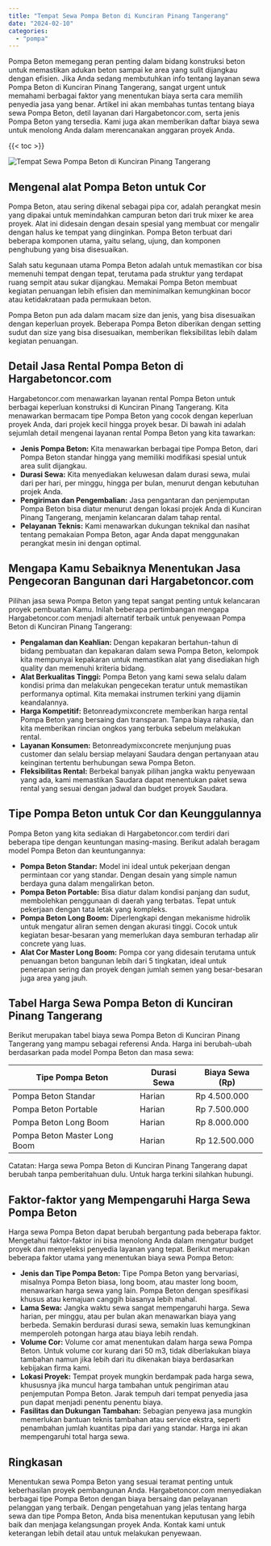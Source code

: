 ```yaml
---
title: "Tempat Sewa Pompa Beton di Kunciran Pinang Tangerang"
date: "2024-02-10"
categories: 
  - "pompa"
---
```




Pompa Beton memegang peran penting dalam bidang konstruksi beton untuk memastikan adukan beton sampai ke area yang sulit dijangkau dengan efisien. Jika Anda sedang membutuhkan info tentang layanan sewa Pompa Beton di Kunciran Pinang Tangerang, sangat urgent untuk memahami berbagai faktor yang menentukan biaya serta cara memilih penyedia jasa yang benar. Artikel ini akan membahas tuntas tentang biaya sewa Pompa Beton, detil layanan dari Hargabetoncor.com, serta jenis Pompa Beton yang tersedia. Kami juga akan memberikan daftar biaya sewa untuk menolong Anda dalam merencanakan anggaran proyek Anda.

{{< toc >}}

![Tempat Sewa Pompa Beton di Kunciran Pinang Tangerang](https://hargareadymixid.github.io/pompa/concrete-pump%20(20).png)

## Mengenal alat Pompa Beton untuk Cor

Pompa Beton, atau sering dikenal sebagai pipa cor, adalah perangkat mesin yang dipakai untuk memindahkan campuran beton dari truk mixer ke area proyek. Alat ini didesain dengan desain spesial yang membuat cor mengalir dengan halus ke tempat yang diinginkan. Pompa Beton terbuat dari beberapa komponen utama, yaitu selang, ujung, dan komponen penghubung yang bisa disesuaikan.

Salah satu kegunaan utama Pompa Beton adalah untuk memastikan cor bisa memenuhi tempat dengan tepat, terutama pada struktur yang terdapat ruang sempit atau sukar dijangkau. Memakai Pompa Beton membuat kegiatan penuangan lebih efisien dan meminimalkan kemungkinan bocor atau ketidakrataan pada permukaan beton.

Pompa Beton pun ada dalam macam size dan jenis, yang bisa disesuaikan dengan keperluan proyek. Beberapa Pompa Beton diberikan dengan setting sudut dan size yang bisa disesuaikan, memberikan fleksibilitas lebih dalam kegiatan penuangan.

## Detail Jasa Rental Pompa Beton di Hargabetoncor.com

Hargabetoncor.com menawarkan layanan rental Pompa Beton untuk berbagai keperluan konstruksi di Kunciran Pinang Tangerang. Kita menawarkan bermacam tipe Pompa Beton yang cocok dengan keperluan proyek Anda, dari projek kecil hingga proyek besar. Di bawah ini adalah sejumlah detail mengenai layanan rental Pompa Beton yang kita tawarkan:

- **Jenis Pompa Beton:** Kita menawarkan berbagai tipe Pompa Beton, dari Pompa Beton standar hingga yang memiliki modifikasi spesial untuk area sulit dijangkau.
- **Durasi Sewa:** Kita menyediakan keluwesan dalam durasi sewa, mulai dari per hari, per minggu, hingga per bulan, menurut dengan kebutuhan projek Anda.
- **Pengiriman dan Pengembalian:** Jasa pengantaran dan penjemputan Pompa Beton bisa diatur menurut dengan lokasi projek Anda di Kunciran Pinang Tangerang, menjamin kelancaran dalam tahap rental.
- **Pelayanan Teknis:** Kami menawarkan dukungan teknikal dan nasihat tentang pemakaian Pompa Beton, agar Anda dapat menggunakan perangkat mesin ini dengan optimal.

## Mengapa Kamu Sebaiknya Menentukan Jasa Pengecoran Bangunan dari Hargabetoncor.com

Pilihan jasa sewa Pompa Beton yang tepat sangat penting untuk kelancaran proyek pembuatan Kamu. Inilah beberapa pertimbangan mengapa Hargabetoncor.com menjadi alternatif terbaik untuk penyewaan Pompa Beton di Kunciran Pinang Tangerang:

- **Pengalaman dan Keahlian:** Dengan kepakaran bertahun-tahun di bidang pembuatan dan kepakaran dalam sewa Pompa Beton, kelompok kita mempunyai kepakaran untuk memastikan alat yang disediakan high quality dan memenuhi kriteria bidang.
- **Alat Berkualitas Tinggi:** Pompa Beton yang kami sewa selalu dalam kondisi prima dan melakukan pengecekan teratur untuk memastikan performanya optimal. Kita memakai instrumen terkini yang dijamin keandalannya.
- **Harga Kompetitif:** Betonreadymixconcrete memberikan harga rental Pompa Beton yang bersaing dan transparan. Tanpa biaya rahasia, dan kita memberikan rincian ongkos yang terbuka sebelum melakukan rental.
- **Layanan Konsumen:** Betonreadymixconcrete menjunjung puas customer dan selalu bersiap melayani Saudara dengan pertanyaan atau keinginan tertentu berhubungan sewa Pompa Beton.
- **Fleksibilitas Rental:** Berbekal banyak pilihan jangka waktu penyewaan yang ada, kami memastikan Saudara dapat menentukan paket sewa rental yang sesuai dengan jadwal dan budget proyek Saudara.

## Tipe Pompa Beton untuk Cor dan Keunggulannya

Pompa Beton yang kita sediakan di Hargabetoncor.com terdiri dari beberapa tipe dengan keuntungan masing-masing. Berikut adalah beragam model Pompa Beton dan keuntungannya:

- **Pompa Beton Standar:** Model ini ideal untuk pekerjaan dengan permintaan cor yang standar. Dengan desain yang simple namun berdaya guna dalam mengalirkan beton.
- **Pompa Beton Portable:** Bisa diatur dalam kondisi panjang dan sudut, membolehkan penggunaan di daerah yang terbatas. Tepat untuk pekerjaan dengan tata letak yang kompleks.
- **Pompa Beton Long Boom:** Diperlengkapi dengan mekanisme hidrolik untuk mengatur aliran semen dengan akurasi tinggi. Cocok untuk kegiatan besar-besaran yang memerlukan daya semburan terhadap alir concrete yang luas.
- **Alat Cor Master Long Boom:** Pompa cor yang didesain terutama untuk penuangan beton bangunan lebih dari 5 tingkatan, ideal untuk penerapan sering dan proyek dengan jumlah semen yang besar-besaran juga area yang jauh.

## Tabel Harga Sewa Pompa Beton di Kunciran Pinang Tangerang

Berikut merupakan tabel biaya sewa Pompa Beton di Kunciran Pinang Tangerang yang mampu sebagai referensi Anda. Harga ini berubah-ubah berdasarkan pada model Pompa Beton dan masa sewa:

| Tipe Pompa Beton | Durasi Sewa | Biaya Sewa (Rp) |
| --- | --- | --- |
| Pompa Beton Standar | Harian | Rp 4.500.000 |
| Pompa Beton Portable | Harian | Rp 7.500.000 |
| Pompa Beton Long Boom | Harian | Rp 8.000.000 |
| Pompa Beton Master Long Boom | Harian | Rp 12.500.000 |

Catatan: Harga sewa Pompa Beton di Kunciran Pinang Tangerang dapat berubah tanpa pemberitahuan dulu. Untuk harga terkini silahkan hubungi.

## Faktor-faktor yang Mempengaruhi Harga Sewa Pompa Beton

Harga sewa Pompa Beton dapat berubah bergantung pada beberapa faktor. Mengetahui faktor-faktor ini bisa menolong Anda dalam mengatur budget proyek dan menyeleksi penyedia layanan yang tepat. Berikut merupakan beberapa faktor utama yang menentukan biaya sewa Pompa Beton:

- **Jenis dan Tipe Pompa Beton:** Tipe Pompa Beton yang bervariasi, misalnya Pompa Beton biasa, long boom, atau master long boom, menawarkan harga sewa yang lain. Pompa Beton dengan spesifikasi khusus atau kemajuan canggih biasanya lebih mahal.
- **Lama Sewa:** Jangka waktu sewa sangat mempengaruhi harga. Sewa harian, per minggu, atau per bulan akan menawarkan biaya yang berbeda. Semakin berdurasi durasi sewa, semakin luas kemungkinan memperoleh potongan harga atau biaya lebih rendah.
- **Volume Cor:** Volume cor amat menentukan dalam harga sewa Pompa Beton. Untuk volume cor kurang dari 50 m3, tidak diberlakukan biaya tambahan namun jika lebih dari itu dikenakan biaya berdasarkan kebijakan firma kami.
- **Lokasi Proyek:** Tempat proyek mungkin berdampak pada harga sewa, khususnya jika muncul harga tambahan untuk pengiriman atau penjemputan Pompa Beton. Jarak tempuh dari tempat penyedia jasa pun dapat menjadi penentu penentu biaya.
- **Fasilitas dan Dukungan Tambahan:** Sebagian penyewa jasa mungkin memerlukan bantuan teknis tambahan atau service ekstra, seperti penambahan jumlah kuantitas pipa dari yang standar. Harga ini akan mempengaruhi total harga sewa.

## Ringkasan

Menentukan sewa Pompa Beton yang sesuai teramat penting untuk keberhasilan proyek pembangunan Anda. Hargabetoncor.com menyediakan berbagai tipe Pompa Beton dengan biaya bersaing dan pelayanan pelanggan yang terbaik. Dengan pengetahuan yang jelas tentang harga sewa dan tipe Pompa Beton, Anda bisa menentukan keputusan yang lebih baik dan menjaga kelangsungan proyek Anda. Kontak kami untuk keterangan lebih detail atau untuk melakukan penyewaan.
